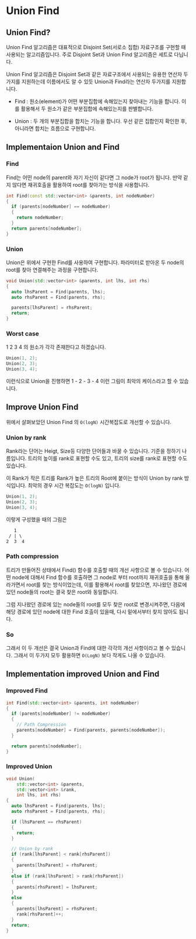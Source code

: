 # Union Find

## Union Find?

Union Find 알고리즘은 대표적으로 Disjoint Set(서로소 집합) 자료구조를 구현할 때 사용되는 알고리즘입니다.
주로 Disjoint Set과 Union Find 알고리즘은 세트로 다닙니다.

Union Find 알고리즘은 Disjoint Set과 같은 자료구조에서 사용되는 유용한 연산자 두가지를 지원하는데 이름에서도 알 수 있듯 Union과 Find라는 연산자 두가지를 지원합니다.

- Find : 원소(element)가 어떤 부분집합에 속해있는지 찾아내는 기능을 합니다. 이를 활용해서 두 원소가 같은 부분집합에 속해있는지를 판별합니다.

- Union : 두 개의 부분집합을 합치는 기능을 합니다. 우선 같은 집합인지 확인한 후, 아니라면 합치는 흐름으로 구현합니다.

## Implementaion Union and Find

### Find

Find는 어떤 node의 parent와 자기 자신이 같다면 그 node가 root가 됩니다. 만약 같지 않다면 재귀호출을 활용하여 root를 찾아가는 방식을 사용합니다.

```cpp
int Find(const std::vector<int> &parents, int nodeNumber)
{
  if (parents[nodeNumber] == nodeNumber)
  {
    return nodeNumber;
  }
  return parents[nodeNumber];
}
```

### Union

Union은 위에서 구현한 Find를 사용하여 구현합니다. 파라미터로 받아온 두 node의 root를 찾아 연결해주는 과정을 구현합니다.

```cpp
void Union(std::vector<int> &parents, int lhs, int rhs)
{
  auto lhsParent = Find(parents, lhs);
  auto rhsParent = Find(parents, rhs);

  parents[lhsParent] = rhsParent;
  return;
}
```

### Worst case

1 2 3 4 의 원소가 각각 존재한다고 하겠습니다.

```cpp
Union(1, 2);
Union(2, 3);
Union(3, 4);
```

이런식으로 Union을 진행하면 1 - 2 - 3 - 4 이런 그림이 최악의 케이스라고 할 수 있습니다.

## Improve Union Find

위에서 살펴보았던 Union Find 의 `O(logN)` 시간복잡도로 개선할 수 있습니다.

### Union by rank

Rank라는 단어는 Heigt, Size등 다양한 단어들과 바꿀 수 있습니다. 기준을 정하기 나름입니다. 트리의 높이를 rank로 표현할 수도 있고, 트리의 size를 rank로 표현할 수도 있습니다.

이 Rank가 작은 트리를 Rank가 높은 트리의 Root에 붙이는 방식이 Union by rank 방식입니다. 최악의 경우 시간 복잡도는 `O(logN)` 입니다.

```cpp
Union(1, 2);
Union(2, 3);
Union(3, 4);
```

이렇게 구성했을 때의 그림은

```markdown
   1
 / | \
2  3  4
```

### Path compression

트리가 만들어진 상태에서 Find() 함수를 호출할 때의 개선 사항으로 볼 수 있습니다. 어떤 node에 대해서 Find 함수를 호출하면 그 node로 부터 root까지 재귀호출을 통해 올라가면서 root를 찾는 방식이었는데, 이를 활용해서 root를 찾았으면, 지나왔던 경로에 있던 node들의 root는 결국 찾은 root와 동일합니다.

그럼 지나왔던 경로에 있는 node들의 root를 모두 찾은 root로 변경시켜주면, 다음에 해당 경로에 있던 node에 대한 Find 호출이 있을때, 다시 밑에서부터 찾지 않아도 됩니다.

### So

그래서 이 두 개선은 결국 Union과 Find에 대한 각각의 개선 사항이라고 볼 수 있습니다. 그래서 이 두가지 모두 활용하면 `O(LogN)` 보다 작게도 나올 수 있습니다.

## Implementation improved Union and Find

### Improved Find

```cpp
int Find(std::vector<int> &parents, int nodeNumber)
{
  if (parents[nodeNumber] != nodeNumber)
  {
    // Path Compression
    parents[nodeNumber] = Find(parents, parents[nodeNumber]);
  }

  return parents[nodeNumber];
}
```

### Improved Union

```cpp
void Union(
    std::vector<int> &parents,
    std::vector<int> &rank,
    int lhs, int rhs)
{
  auto lhsParent = Find(parents, lhs);
  auto rhsParent = Find(parents, rhs);

  if (lhsParent == rhsParent)
  {
    return;
  }

  // Union by rank
  if (rank[lhsParent] < rank[rhsParent])
  {
    parents[lhsParent] = rhsParent;
  }
  else if (rank[lhsParent] > rank[rhsParent])
  {
    parents[rhsParent] = lhsParent;
  }
  else
  {
    parents[lhsParent] = rhsParent;
    rank[rhsParent]++;
  }
  return;
}
```
